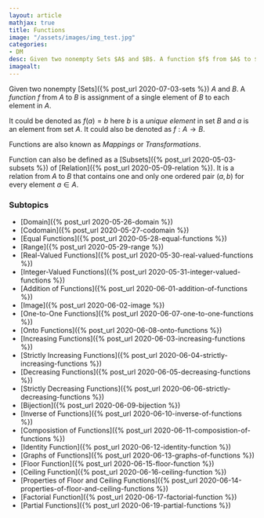 ```yaml
---
layout: article
mathjax: true
title: Functions
image: "/assets/images/img_test.jpg"
categories:
- DM
desc: Given two nonempty Sets $A$ and $B$. A function $f$ from $A$ to $B$ is assignment of a single element of $B$ to each element in $A$. 
imagealt: 
---
```


Given two nonempty [Sets]({% post_url 2020-07-03-sets %}) $A$ and $B$. A *function* $f$ from $A$ to $B$ is assignment of a single element of $B$ to each element in $A$.


































































































































































































































































































































































It could be denoted as $f(a) = b$ here $b$ is a *unique element* in set $B$ and $a$ is an element from set $A$. It could also be denoted as $f: A \rightarrow B$.


































































































































































































































































































































































Functions are also known as *Mappings* or *Transformations*.

Function can also be defined as a [Subsets]({% post_url 2020-05-03-subsets %}) of [Relation]({% post_url 2020-05-09-relation %}). It is a relation from $A$ to $B$ that contains one and only one ordered pair $(a, b)$ for every element $a \in A$.


































































































































































































































































































































































### Subtopics
- [Domain]({% post_url 2020-05-26-domain %})
- [Codomain]({% post_url 2020-05-27-codomain %})
- [Equal Functions]({% post_url 2020-05-28-equal-functions %})
- [Range]({% post_url 2020-05-29-range %})
- [Real-Valued Functions]({% post_url 2020-05-30-real-valued-functions %})
- [Integer-Valued Functions]({% post_url 2020-05-31-integer-valued-functions %})
- [Addition of Functions]({% post_url 2020-06-01-addition-of-functions %})
- [Image]({% post_url 2020-06-02-image %})
- [One-to-One Functions]({% post_url 2020-06-07-one-to-one-functions %})
- [Onto Functions]({% post_url 2020-06-08-onto-functions %})
- [Increasing Functions]({% post_url 2020-06-03-increasing-functions %})
- [Strictly Increasing Functions]({% post_url 2020-06-04-strictly-increasing-functions %})
- [Decreasing Functions]({% post_url 2020-06-05-decreasing-functions %})
- [Strictly Decreasing Functions]({% post_url 2020-06-06-strictly-decreasing-functions %})
- [Bijection]({% post_url 2020-06-09-bijection %})
- [Inverse of Functions]({% post_url 2020-06-10-inverse-of-functions %})
- [Composistion of Functions]({% post_url 2020-06-11-composistion-of-functions %})
- [Identity Function]({% post_url 2020-06-12-identity-function %})
- [Graphs of Functions]({% post_url 2020-06-13-graphs-of-functions %})
- [Floor Function]({% post_url 2020-06-15-floor-function %})
- [Ceiling Function]({% post_url 2020-06-16-ceiling-function %})
- [Properties of Floor and Ceiling Functions]({% post_url 2020-06-14-properties-of-floor-and-ceiling-functions %})
- [Factorial Function]({% post_url 2020-06-17-factorial-function %})
- [Partial Functions]({% post_url 2020-06-19-partial-functions %})
